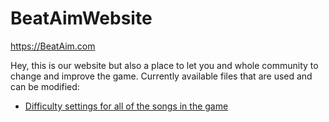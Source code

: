 # BeatAimWebsite
https://BeatAim.com

Hey, this is our website but also a place to let you and whole community to change and improve the game. Currently available files that are used and can be modified:
- [Difficulty settings for all of the songs in the game](./game/SongsBalance.csv)
